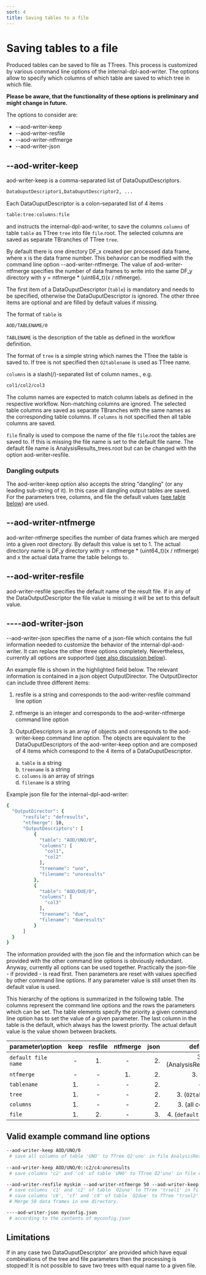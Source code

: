 ```yaml
---
sort: 4
title: Saving tables to a file
---
```


# Saving tables to a file

Produced tables can be saved to file as TTrees. This process is customized by various command line options of the internal-dpl-aod-writer. The options allow to specify which columns of which table are saved to which tree in which file.

**Please be aware, that the functionality of these options is preliminary and might change in future.**

The options to consider are:

* --aod-writer-keep
* --aod-writer-resfile
* --aod-writer-ntfmerge
* --aod-writer-json


## --aod-writer-keep

aod-writer-keep is a comma-separated list of DataOuputDescriptors.

```csh
DataOuputDescriptor1,DataOuputDescriptor2, ...
```

Each DataOuputDescriptor is a colon-separated list of 4 items

```csh
table:tree:columns:file
```
and instructs the internal-dpl-aod-writer, to save the columns `columns` of table `table` as TTree `tree` into file `file`.root. The selected columns are saved as separate TBranches of TTree `tree`.

By default there is one directory DF_x created per processed data frame, where x is the data frame number. This behavior can be modified with the command line option --aod-writer-ntfmerge. The value of aod-writer-ntfmerge specifies the number of data frames to write into the same DF_y directory with y = ntfmerge * (uint64_t)(x / ntfmerge).

The first item of a DataOuputDescriptor (`table`) is mandatory and needs to be specified, otherwise the DataOuputDescriptor is ignored. The other three items are optional and are filled by default values if missing.

The format of `table` is

```csh
AOD/TABLENAME/0
```
`TABLENAME` is the description of the table as defined in the workflow definition.

The format of `tree` is a simple string which names the TTree the table is saved to. If tree is not specified then `O2tablename` is used as TTree name.

`columns` is a slash(/)-separated list of column names., e.g.

```csh
col1/col2/col3
```
The column names are expected to match column labels as defined in the respective workflow. Non-matching columns are ignored. The selected table columns are saved as separate TBranches with the same names as the corresponding table columns. If `columns` is not specified then all table columns are saved.

`file` finally is used to compose the name of the file `file`.root the tables are saved to. If this is missing the file name is set to the default file name. The default file name is AnalysisResults_trees.root but can be changed with the option aod-writer-resfile.

### Dangling outputs
The aod-writer-keep option also accepts the string "dangling" (or any leading
sub-string of it). In this case all dangling output tables are saved. For the
parameters tree, columns, and file the default values ([see table
below](#priorities)) are used.

## --aod-writer-ntfmerge

aod-writer-ntfmerge specifies the number of data frames which are merged into a given root directory. By default this value is set to 1. The actual directory name is DF_y directory with y = ntfmerge * (uint64_t)(x / ntfmerge) and x the actual data frame the table belongs to.

## --aod-writer-resfile

aod-writer-resfile specifies the default name of the result file. If in any of the DataOutputDescriptor the file value is missing it will be set to this default value.

## ----aod-writer-json

--aod-writer-json specifies the name of a json-file which contains the full information needed to customize the behavior of the internal-dpl-aod-writer. It can replace the other three options completely. Nevertheless, currently all options are supported ([see also discussion below](#redundancy)).

An example file is shown in the highlighted field below. The relevant
information is contained in a json object OutputDirector. The
OutputDirector can include three different items:

  1. resfile is a string and corresponds to the aod-writer-resfile command line option  
  2. ntfmerge is an integer and corresponds to the aod-writer-ntfmerge command line option  
  3. OutputDescriptors is an array of objects and corresponds to the aod-writer-keep command line option. The objects are equivalent to the DataOuputDescriptors of the aod-writer-keep option and are composed of 4 items which correspond to the 4 items of a DataOuputDescriptor.
  
     a. `table` is a string  
     b. `treename` is a string  
     c. `columns` is an array of strings  
     d. `filename` is a string  
  
  
Example json file for the internal-dpl-aod-writer:
```csh
{
  "OutputDirector": {
      "resfile": "defresults",
      "ntfmerge": 10,
      "OutputDescriptors": [
          {
            "table": "AOD/UNO/0",
            "columns": [
              "col1",
              "col2"
            ],
            "treename": "uno",
            "filename": "unoresults"
          },
          {
            "table": "AOD/DUE/0",
            "columns": [
              "col3"
            ],
            "treename": "due",
            "filename": "dueresults"
          }
      ]
  }
}
```
<a name="redundancy"></a> The information provided with the json file and the
information which can be provided with the other command line options is
obviously redundant. Anyway, currently all options can be used together.
Practically the json-file - if provided - is read first. Then parameters are
reset with values specified by other command line options. If any parameter
value is still unset then its default value is used.

This hierarchy of the options is summarized in the following table. The columns represent the command line options and the rows the parameters which can be set. The table elements specify the priority a given command line option has to set the value of a given parameter. The last column in the table is the default, which always has the lowest priority. The actual default value is the value shown between brackets.

<a name="priorities"></a>

| parameter\option | keep | resfile | ntfmerge | json | default |
|--------------|:----:|:--------:|:--------:|----------:|:-------:|
| `default file name` | - | 1.    | -        | 2.        | 3. (AnalysisResults_trees)|
| `ntfmerge`   | -    | -        |  1.      | 2.        | 3. (1)  |
| `tablename`  | 1.   | -        | -        | 2.        | -       |
| `tree`       | 1.   | -        | -        | 2.        | 3. (`O2tablename`) |
| `columns`    | 1.   | -        | -        | 2.        | 3. (all columns)     |
| `file`       | 1.   | 2.       | -        | 3.        | 4. (`default file name`)|


## Valid example command line options

```csh
--aod-writer-keep AOD/UNO/0
 # save all columns of table 'UNO' to TTree O2'uno' in file AnalysisResults_tree.root
  
--aod-writer-keep AOD/UNO/0::c2/c4:unoresults
 # save columns 'c2' and 'c4' of table 'UNO' to TTree O2'uno' in file unoresults.root

--aod-writer-resfile myskim --aod-writer-ntfmerge 50 --aod-writer-keep AOD/UNO/0:trsel1:c1/c2,AOD/DUE/0:trsel2:c6/c7/c8
 # save columns 'c1' and 'c2' of table `O2uno' to TTree 'trsel1' in file myskim.root and
 # save columns 'c6', 'c7' and 'c8' of table `O2due' to TTree 'trsel2' in file myskim.root.
 # Merge 50 data frames in one directory.

----aod-writer-json myconfig.json
 # according to the contents of myconfig.json
```

## Limitations

If in any case two DataOuputDescriptor` are provided which have equal
combinations of the tree and file parameters then the processing is stopped! It
is not possible to save two trees with equal name to a given file.
